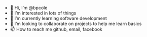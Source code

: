 - 👋 Hi, I’m @bpcole
- 👀 I’m interested in lots of things
- 🌱 I’m currently learning software development
- 💞️ I’m looking to collaborate on projects to help me learn basics
- 📫 How to reach me github, email, facebook

<!---
bpcole/bpcole is a ✨ special ✨ repository because its `README.md` (this file) appears on your GitHub profile.
You can click the Preview link to take a look at your changes.
--->
